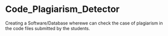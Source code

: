 # Code_Plagiarism_Detector
Creating a Software/Database wherewe can check the case of plagiarism in the code files submitted by the students.
